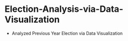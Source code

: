 # Election-Analysis-via-Data-Visualization
- Analyzed Previous Year Election via Data Visualization

